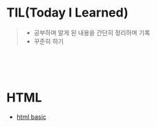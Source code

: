 # TIL(Today I Learned)

>* 공부하며 알게 된 내용을 간단히 정리하며 기록
>* 꾸준히 하기

<br>
<br>
<br>

# HTML
* [html basic][htmlbasiclink]

[htmlbasiclink]: https://github.com/saehakim/TIL/blob/main/HTML/html%20basic.md 

